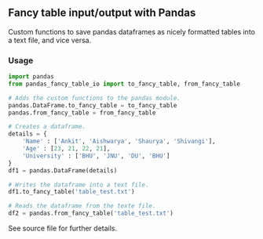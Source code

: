 ## Fancy table input/output with Pandas

Custom functions to save pandas dataframes as nicely formatted tables into a text file, and vice versa.

### Usage

```python
import pandas
from pandas_fancy_table_io import to_fancy_table, from_fancy_table

# Adds the custom functions to the pandas module.
pandas.DataFrame.to_fancy_table = to_fancy_table
pandas.from_fancy_table = from_fancy_table

# Creates a dataframe.
details = {
    'Name' : ['Ankit', 'Aishwarya', 'Shaurya', 'Shivangi'],
    'Age' : [23, 21, 22, 21],
    'University' : ['BHU', 'JNU', 'DU', 'BHU']
}
df1 = pandas.DataFrame(details)

# Writes the dataframe into a text file.
df1.to_fancy_table('table_test.txt')

# Reads the dataframe from the texte file.
df2 = pandas.from_fancy_table('table_test.txt')
```

See source file for further details.
